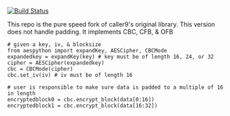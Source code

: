 [![Build Status](https://travis-ci.org/serprex/pythonaes.svg?branch=master)](https://travis-ci.org/serprex/pythonaes)

This repo is the pure speed fork of caller9's original library. This version does not handle padding. It implements CBC, CFB, & OFB

	# given a key, iv, & blocksize
	from aespython import expandKey, AESCipher, CBCMode
	expandedkey = expandKey(key) # key must be of length 16, 24, or 32
	cipher = AESCipher(expandedkey)
	cbc = CBCMode(cipher)
	cbc.set_iv(iv) # iv must be of length 16

	# user is responsible to make sure data is padded to a multiple of 16 in length
	encryptedblock0 = cbc.encrypt_block(data[0:16])
	encryptedblock1 = cbc.encrypt_block(data[16:32])